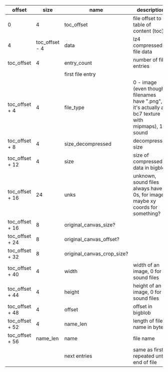 | offset | size | name | description |
|-|-|-|-|
| 0 | 4 | toc_offset | file offset to table of content (toc) |
| 4 | toc_offset - 4 | data | lz4 compressed file data |
| toc_offset | 4 | entry_count | number of file entries |
||| first file entry ||
| toc_offset +  4 |  4 | file_type | 0 - image (even though filenames have ".png", it's actually a bc7 texture with mipmaps), 1 - sound |
| toc_offset +  8 |  4 | size_decompressed | decompressed size |
| toc_offset + 12 |  4 | size | size of compressed data in bigblob |
| toc_offset + 16 | 24 | unks | unknown, sound files always have 0s, for images maybe xy coords for something? |
| toc_offset + 16 |  8 | original_canvas_size? | |
| toc_offset + 24 |  8 | original_canvas_offset? | |
| toc_offset + 32 |  8 | original_canvas_crop_size? | |
| toc_offset + 40 |  4 | width | width of an image, 0 for sound files |
| toc_offset + 44 |  4 | height | height of an image, 0 for sound files |
| toc_offset + 48 |  4 | offset | offset in bigblob |
| toc_offset + 52 |  4 | name_len | length of file name in bytes |
| toc_offset + 56 | name_len | name | file name |
||| next entries | same as first, repeated until end of file |